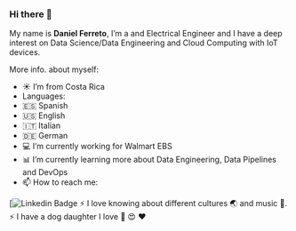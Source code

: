 ### Hi there 👋

My name is **Daniel Ferreto**, I’m a and Electrical Engineer and I have a deep interest on Data Science/Data Engineering and Cloud Computing with IoT devices. 

More info. about myself:

- :sunny: I’m from Costa Rica 
- Languages:
- :es: Spanish
- :us: English
- :it: Italian 
- :de: German
- :computer: I’m currently working for Walmart EBS
- :bar_chart: I’m currently learning more about Data Engineering, Data Pipelines and DevOps
- 📫 How to reach me: 

[![Linkedin Badge](https://img.shields.io/badge/-DanielFerreto-0e76a8?style=flat&labelcolor=0e76a8&logo=linkedin&logoColor=white&link=https://www.linkedin.com/in/luis-daniel-ferreto-chavarr%C3%ADa-102566b1/)
⚡ I love knowing about different cultures :earth_asia: and music :guitar:.
⚡ I have a dog daughter I love :dog: :heart_eyes: :heart:
